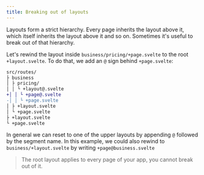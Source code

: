 ```yaml
---
title: Breaking out of layouts
---
```


Layouts form a strict hierarchy. Every page inherits the layout above it, which itself inherits the layout above it and so on. Sometimes it's useful to break out of that hierarchy.

Let's rewind the layout inside `business/pricing/+page.svelte` to the root `+layout.svelte`. To do that, we add an `@` sign behind `+page.svelte`:

```diff
src/routes/
├ business
│ ├ pricing/
│ │ └ +layout@.svelte
+│ │ └ +page@.svelte
-│ │ └ +page.svelte
│ ├ +layout.svelte
│ └ +page.svelte
├ +layout.svelte
└ +page.svelte
```

In general we can reset to one of the upper layouts by appending `@` followed by the segment name. In this example, we could also rewind to `business/+layout.svelte` by writing `+page@business.svelte`

> The root layout applies to every page of your app, you cannot break out of it.
